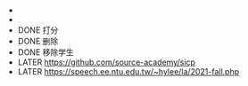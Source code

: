 -
-
- DONE 打分
- DONE 删除
- DONE 移除学生
- LATER https://github.com/source-academy/sicp
- LATER https://speech.ee.ntu.edu.tw/~hylee/la/2021-fall.php
